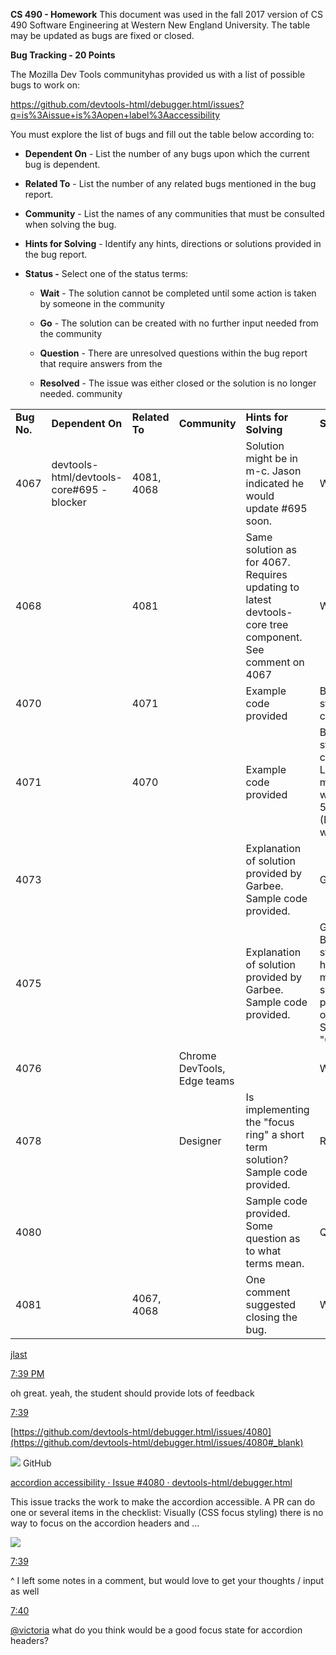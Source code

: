 **CS 490 - Homework**
This document was used in the fall 2017 version of CS 490 Software Engineering at Western New England University. The table may be updated as bugs are fixed or closed. 

**Bug Tracking - 20 Points**

The Mozilla Dev Tools communityhas provided us with a list of possible bugs to work on:

https://github.com/devtools-html/debugger.html/issues?q=is%3Aissue+is%3Aopen+label%3Aaccessibility

You must explore the list of bugs and fill out the table below according
to:

  - **Dependent On** - List the number of any bugs upon which the
    current bug is dependent.

  - **Related To** - List the number of any related bugs mentioned in
    the bug report.

  - **Community** - List the names of any communities that must be
    consulted when solving the bug.

  - **Hints for Solving** - Identify any hints, directions or solutions
    provided in the bug report.

  - **Status -** Select one of the status terms:
    
      - **Wait** - The solution cannot be completed until some action is
        taken by someone in the community
    
      - **Go** - The solution can be created with no further input
        needed from the community
    
      - **Question** - There are unresolved questions within the bug
        report that require answers from the
        
      - **Resolved** - The issue was either closed or the solution is no longer needed.
community

|              |                                            |                |                             |                                                                                                          |            |
| ------------ | ------------------------------------------ | -------------- | --------------------------- | -------------------------------------------------------------------------------------------------------- | ---------- |
| **Bug No.** | **Dependent On**                           | **Related To** | **Community**               | **Hints for Solving**                                                                                    | **Status** |
| 4067         | devtools-html/devtools-core\#695 - blocker | 4081, 4068     |                             | Solution might be in m-c. Jason indicated he would update \#695 soon.                                    | Wait       |
| 4068         |                                            | 4081           |                             | Same solution as for 4067. Requires updating to latest devtools-core tree component. See comment on 4067 | Wait       |
| 4070         |                                            | 4071           |                             | Example code provided                                                                                    | Berea students claimed.        |
| 4071         |                                            | 4070           |                             | Example code provided                                                                                    | Berea students claimed. Likley merged with 5285. (Don't work on)        |
| 4073         |                                            |                |                             | Explanation of solution provided by Garbee. Sample code provided.                                        | Go         |
| 4075         |                                            |                |                             | Explanation of solution provided by Garbee. Sample code provided.                                        | Go , Berea students have made some progress on this. Still "Go".  |
| 4076         |                                            |                | Chrome DevTools, Edge teams |                                                                                                          | Wait       |
| 4078         |                                            |                | Designer                    | Is implementing the "focus ring" a short term solution? Sample code provided.                            | Resolved  |
| 4080         |                                            |                |                             | Sample code provided. Some question as to what terms mean.                                               | Question   |
| 4081         |                                            | 4067, 4068     |                             | One comment suggested closing the bug.                                                                   | Wait       |

[jlast](https://devtools-html.slack.com/team/U3UH6CSLR#_blank)

[7:39
PM](https://devtools-html.slack.com/archives/C3VTFTCBY/p1505777957000083#_blank)

oh great. yeah, the student should provide lots of
feedback

[7:39](https://devtools-html.slack.com/archives/C3VTFTCBY/p1505777959000106#_blank)

[https://github.com/devtools-html/debugger.html/issues/4080](https://github.com/devtools-html/debugger.html/issues/4080#_blank)

![](media/image1.png) GitHub

[accordion accessibility · Issue \#4080 ·
devtools-html/debugger.html](https://github.com/devtools-html/debugger.html/issues/4080#_blank)

This issue tracks the work to make the accordion accessible. A PR can do
one or several items in the checklist: Visually (CSS focus styling)
there is no way to focus on the accordion headers and
...

![](media/image2.png)

[7:39](https://devtools-html.slack.com/archives/C3VTFTCBY/p1505777988000176#_blank)

^ I left some notes in a comment, but would love to get your thoughts /
input as
well

[7:40](https://devtools-html.slack.com/archives/C3VTFTCBY/p1505778010000195#_blank)

[@victoria](https://devtools-html.slack.com/team/U5E02H0AH#_blank) what
do you think would be a good focus state for accordion headers?
